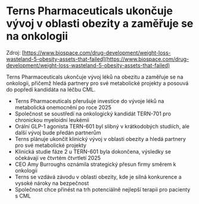 # Terns Pharmaceuticals ukončuje vývoj v oblasti obezity a zaměřuje se na onkologii

Zdroj: [https://www.biospace.com/drug-development/weight-loss-wasteland-5-obesity-assets-that-failed](https://www.biospace.com/drug-development/weight-loss-wasteland-5-obesity-assets-that-failed)

Terns Pharmaceuticals ukončuje vývoj léků na obezitu a zaměřuje se na onkologii, přičemž hledá partnery pro své metabolické projekty a posouvá do popředí kandidáta na léčbu CML.

- Terns Pharmaceuticals přerušuje investice do vývoje léků na metabolická onemocnění po roce 2025
- Společnost se soustředí na onkologický kandidát TERN-701 pro chronickou myeloidní leukémii
- Orální GLP-1 agonista TERN-601 byl slibný v krátkodobých studiích, ale další vývoj bude předán partnerům
- Terns plánuje ukončit klinický vývoj v oblasti obezity a hledá partnery pro své metabolické projekty
- Klinická studie fáze 2 u TERN-601 byla dokončena, výsledky se očekávají ve čtvrtém čtvrtletí 2025
- CEO Amy Burroughs oznámila strategický přesun firmy směrem k onkologii
- Terns se vzdává závodu v oblasti obezity, kde je silná konkurence a vysoké nároky na bezpečnost
- Společnost chce přinést na trh potenciálně nejlepší terapii pro pacienty s CML
